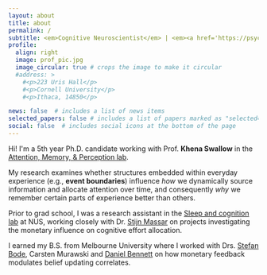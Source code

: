 ```yaml
---
layout: about
title: about
permalink: /
subtitle: <em>Cognitive Neuroscientist</em> | <em><a href='https://psychology.cornell.edu/'>Cornell Psychology</a></em>
profile:
  align: right
  image: prof_pic.jpg
  image_circular: true # crops the image to make it circular
  #address: >
    #<p>223 Uris Hall</p>
    #<p>Cornell University</p>
    #<p>Ithaca, 14850</p>

news: false  # includes a list of news items
selected_papers: false # includes a list of papers marked as "selected={true}"
social: false  # includes social icons at the bottom of the page
---
```


Hi! I'm a 5th year Ph.D. candidate working with Prof. **Khena Swallow** in the [Attention, Memory, & Perception lab](https://amp-lab.psych.cornell.edu/). 

My research examines whether structures embedded within everyday experience (e.g., **event boundaries**) influence *how* we dynamically source information and allocate attention over time, and consequently *why* we remember certain parts of experience better than others.  

Prior to grad school, I was a research assistant in the [Sleep and cognition lab](https://sleepcognition-lab.org/) at NUS, working closely with Dr. [Stijn Massar](https://sites.google.com/view/stijnmassar/home) on projects investigating the monetary influence on cognitive effort allocation. 

I earned my B.S. from Melbourne University where I worked with Drs. [Stefan Bode](https://dlab.unimelb.edu.au/), Carsten Murawski and [Daniel Bennett](https://bennett-daniel.github.io/) on how monetary feedback modulates belief updating correlates. 



